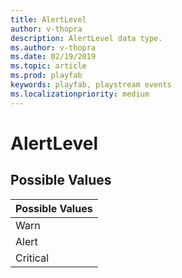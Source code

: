 ```yaml
---
title: AlertLevel
author: v-thopra
description: AlertLevel data type.
ms.author: v-thopra
ms.date: 02/19/2019
ms.topic: article
ms.prod: playfab
keywords: playfab, playstream events
ms.localizationpriority: medium
---
```


# AlertLevel

## Possible Values

|Possible Values|
| :--------------------|
|Warn|
|Alert|
|Critical|

